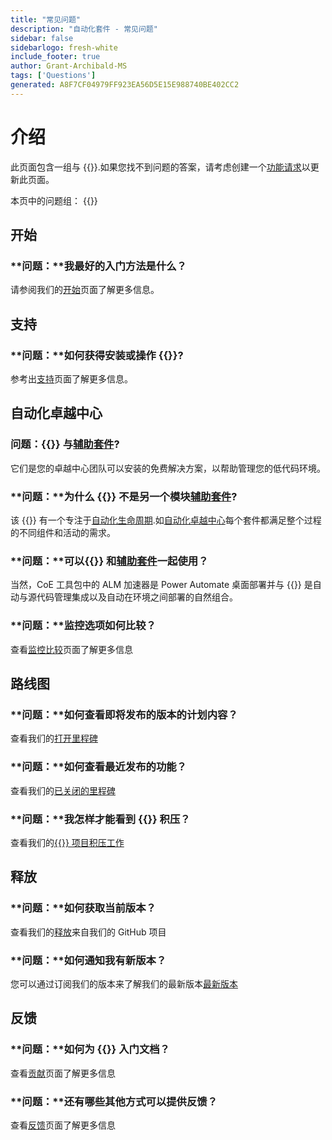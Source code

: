 ```yaml
---
title: "常见问题"
description: "自动化套件 - 常见问题"
sidebar: false
sidebarlogo: fresh-white
include_footer: true
author: Grant-Archibald-MS
tags: ['Questions']
generated: A8F7CF04979FF923EA56D5E15E988740BE402CC2
---
```


# 介绍

此页面包含一组与 {{<product-name>}}.如果您找不到问题的答案，请考虑创建一个[功能请求](https://github.com/microsoft/powercat-automation-kit/issues/new/choose)以更新此页面。

本页中的问题组：
{{<toc>}}

## 开始

### **问题：**我最好的入门方法是什么？

请参阅我们的[开始](/zh-hans/get-started)页面了解更多信息。

## 支持

### **问题：**如何获得安装或操作 {{<product-name>}}?

参考出[支持](/zh-hans/support)页面了解更多信息。

## 自动化卓越中心

### **问题：**{{<product-name>}} 与[辅助套件](https://learn.microsoft.com/power-platform/guidance/coe/starter-kit)?

它们是您的卓越中心团队可以安装的免费解决方案，以帮助管理您的低代码环境。

### **问题：**为什么 {{<product-name>}} 不是另一个模块[辅助套件](https://learn.microsoft.com/power-platform/guidance/coe/starter-kit)?

该 {{<product-name>}} 有一个专注于[自动化生命周期](https://learn.microsoft.com/power-automate/guidance/automation-kit/overview/automation-coe-strategy#automation-lifecycle).如[自动化卓越中心](https://learn.microsoft.com/power-automate/guidance/automation-kit/overview/automation-coe-strategy#automation-center-of-excellence)每个套件都满足整个过程的不同组件和活动的需求。

### **问题：**可以{{<product-name>}} 和[辅助套件](https://learn.microsoft.com/power-platform/guidance/coe/starter-kit)一起使用？

当然，CoE 工具包中的 ALM 加速器是 Power Automate 桌面部署并与 {{<product-name>}} 是自动与源代码管理集成以及自动在环境之间部署的自然组合。

### **问题：**监控选项如何比较？

查看[监控比较](/zh-hans/monitoring-compare)页面了解更多信息

## 路线图

### **问题：**如何查看即将发布的版本的计划内容？

查看我们的[打开里程碑](https://github.com/microsoft/powercat-automation-kit/milestones?state=open)

### **问题：**如何查看最近发布的功能？

查看我们的[已关闭的里程碑](https://github.com/microsoft/powercat-automation-kit/milestones?state=closed)

### **问题：**我怎样才能看到 {{<product-name>}} 积压？

查看我们的[{{<product-name>}} 项目积压工作](https://aka.ms/ak4pp/backlog)

## 释放

### **问题：**如何获取当前版本？

查看我们的[释放](https://github.com/microsoft/powercat-automation-kit/releases)来自我们的 GitHub 项目

### **问题：**如何通知我有新版本？

您可以通过订阅我们的版本来了解我们的最新版本[最新版本](https://github.com/microsoft/powercat-automation-kit#latest-release)

## 反馈

### **问题：**如何为 {{<product-name>}} 入门文档？

查看[贡献](/zh-hans/contribution)页面了解更多信息

### **问题：**还有哪些其他方式可以提供反馈？

查看[反馈](/zh-hans/contribution/feedback)页面了解更多信息
